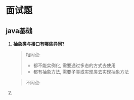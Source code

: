 # 面试题

## java基础

1. **抽象类与接口有哪些异同?**

   > 相同点: 
   >
   > + 都不能实例化, 需要通过多态的方式去使用
   > + 都有抽象方法, 需要子类或实现类去实现抽象方法

   > 不同点:
   >
   > 

2. 